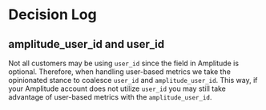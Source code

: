 # Decision Log
## amplitude_user_id and user_id
Not all customers may be using `user_id` since the field in Amplitude is optional. Therefore, when handling user-based metrics we take the opinionated stance to coalesce `user_id` and `amplitude_user_id`. This way, if your Amplitude account does not utilize `user_id` you may still take advantage of user-based metrics with the `amplitude_user_id`.
